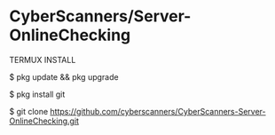 # CyberScanners/Server-OnlineChecking

TERMUX INSTALL

$ pkg update && pkg upgrade

$ pkg install git

$ git clone https://github.com/cyberscanners/CyberScanners-Server-OnlineChecking.git

